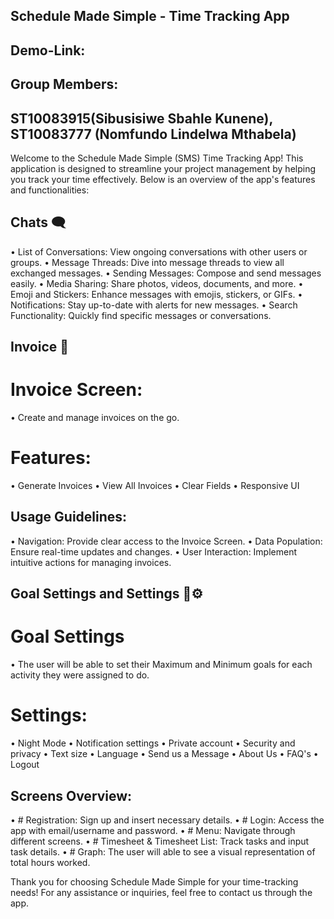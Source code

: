 ## Schedule Made Simple - Time Tracking App

 

 
## Demo-Link:

## Group Members:

## ST10083915(Sibusisiwe Sbahle Kunene), ST10083777 (Nomfundo Lindelwa Mthabela)

Welcome to the Schedule Made Simple (SMS) Time Tracking App! This application is designed to streamline your project management by helping you track your time effectively. Below is an overview of the app's features and functionalities:

## Chats 🗨️ 

• List of Conversations: View ongoing conversations with other users or groups.
• Message Threads: Dive into message threads to view all exchanged messages.
• Sending Messages: Compose and send messages easily.
• Media Sharing: Share photos, videos, documents, and more.
• Emoji and Stickers: Enhance messages with emojis, stickers, or GIFs.
• Notifications: Stay up-to-date with alerts for new messages.
• Search Functionality: Quickly find specific messages or conversations.


## Invoice 💼 

# Invoice Screen:

• Create and manage invoices on the go.

# Features:

• Generate Invoices
• View All Invoices
• Clear Fields
• Responsive UI

## Usage Guidelines:
• Navigation: Provide clear access to the Invoice Screen.
• Data Population: Ensure real-time updates and changes.
• User Interaction: Implement intuitive actions for managing invoices.
 

## Goal Settings and Settings 📅⚙️

# Goal Settings 
• The user will be able to set their Maximum and Minimum goals for each activity they were assigned to do.

# Settings: 
• Night Mode
• Notification settings
• Private account
• Security and privacy
• Text size
• Language
• Send us a Message
• About Us
• FAQ's
• Logout

## Screens Overview:

• # Registration: Sign up and insert necessary details.
• # Login: Access the app with email/username and password.
• # Menu: Navigate through different screens.
• # Timesheet & Timesheet List: Track tasks and input task details.
• # Graph: The user will able to see a visual representation of total hours worked.
 

Thank you for choosing Schedule Made Simple for your time-tracking needs! For any assistance or inquiries, feel free to contact us through the app.
